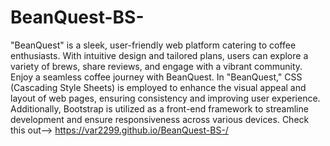 # BeanQuest-BS-
"BeanQuest" is a sleek, user-friendly web platform catering to coffee enthusiasts. With intuitive design and tailored plans, users can explore a variety of brews, share reviews, and engage with a vibrant community. Enjoy a seamless coffee journey with BeanQuest.
In "BeanQuest," CSS (Cascading Style Sheets) is employed to enhance the visual appeal and layout of web pages, ensuring consistency and improving user experience. Additionally, Bootstrap is utilized as a front-end framework to streamline development and ensure responsiveness across various devices.
Check this out--> https://var2299.github.io/BeanQuest-BS-/
